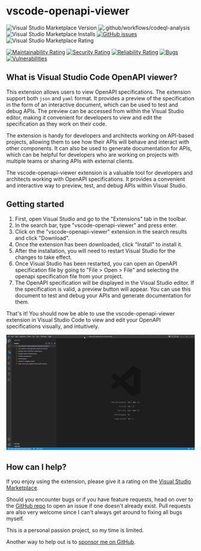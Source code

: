 # vscode-openapi-viewer

![Visual Studio Marketplace Version](https://img.shields.io/visual-studio-marketplace/v/AndrewButson.vscode-openapi-viewer)
![.github/workflows/codeql-analysis](https://github.com/arbs-io/vscode-openapi-viewer/actions/workflows/codeql-analysis.yml/badge.svg)
![Visual Studio Marketplace Installs](https://img.shields.io/visual-studio-marketplace/i/AndrewButson.vscode-openapi-viewer)
[![GitHub issues](https://img.shields.io/github/issues/arbs-io/vscode-openapi-viewer.svg)](https://github.com/arbs-io/vscode-openapi-viewer/issues)
![Visual Studio Marketplace Rating](https://img.shields.io/visual-studio-marketplace/r/AndrewButson.vscode-openapi-viewer)

[![Maintainability Rating](https://sonarcloud.io/api/project_badges/measure?project=arbs-io_vscode-openapi-viewer&metric=sqale_rating)](https://sonarcloud.io/summary/new_code?id=arbs-io_vscode-openapi-viewer)
[![Security Rating](https://sonarcloud.io/api/project_badges/measure?project=arbs-io_vscode-openapi-viewer&metric=security_rating)](https://sonarcloud.io/summary/new_code?id=arbs-io_vscode-openapi-viewer)
[![Reliability Rating](https://sonarcloud.io/api/project_badges/measure?project=arbs-io_vscode-openapi-viewer&metric=reliability_rating)](https://sonarcloud.io/summary/new_code?id=arbs-io_vscode-openapi-viewer)
[![Bugs](https://sonarcloud.io/api/project_badges/measure?project=arbs-io_vscode-openapi-viewer&metric=bugs)](https://sonarcloud.io/summary/new_code?id=arbs-io_vscode-openapi-viewer)
[![Vulnerabilities](https://sonarcloud.io/api/project_badges/measure?project=arbs-io_vscode-openapi-viewer&metric=vulnerabilities)](https://sonarcloud.io/summary/new_code?id=arbs-io_vscode-openapi-viewer)

## What is Visual Studio Code OpenAPI viewer?

This extension allows users to view OpenAPI specifications. The extension support both `json` and `yaml` format. It provides a preview of the specification in the form of an interactive document, which can be used to test and debug APIs. The preview can be accessed from within the Visual Studio editor, making it convenient for developers to view and edit the specification as they work on their code.

The extension is handy for developers and architects working on API-based projects, allowing them to see how their APIs will behave and interact with other components. It can also be used to generate documentation for APIs, which can be helpful for developers who are working on projects with multiple teams or sharing APIs with external clients.

The vscode-openapi-viewer extension is a valuable tool for developers and architects working with OpenAPI specifications. It provides a convenient and interactive way to preview, test, and debug APIs within Visual Studio.

## Getting started

1. First, open Visual Studio and go to the "Extensions" tab in the toolbar.
2. In the search bar, type "vscode-openapi-viewer" and press enter.
3. Click on the "vscode-openapi-viewer" extension in the search results and click "Download".
4. Once the extension has been downloaded, click "Install" to install it.
5. After the installation, you will need to restart Visual Studio for the changes to take effect.
6. Once Visual Studio has been restarted, you can open an OpenAPI specification file by going to "File > Open > File" and selecting the openapi specification file from your project.
7. The OpenAPI specification will be displayed in the Visual Studio editor. If the specification is valid, a preview button will appear. You can use this document to test and debug your APIs and generate documentation for them.

That's it! You should now be able to use the vscode-openapi-viewer extension in Visual Studio Code to view and edit your OpenAPI specifications visually, and intuitively.

![vscode-openapi-viewer.gif](images/vscode-openapi-viewer.gif)

## **How can I help?**

If you enjoy using the extension, please give it a rating on the [Visual Studio Marketplace](https://marketplace.visualstudio.com/items?itemName=AndrewButson.vscode-openapi-viewer).

Should you encounter bugs or if you have feature requests, head on over to the [GitHub repo](https://github.com/arbs-io/vscode-openapi-viewer) to open an issue if one doesn't already exist.
Pull requests are also very welcome since I can't always get around to fixing all bugs myself.

This is a personal passion project, so my time is limited.

Another way to help out is to [sponsor me on GitHub](https://github.com/sponsors/arbs-io).
